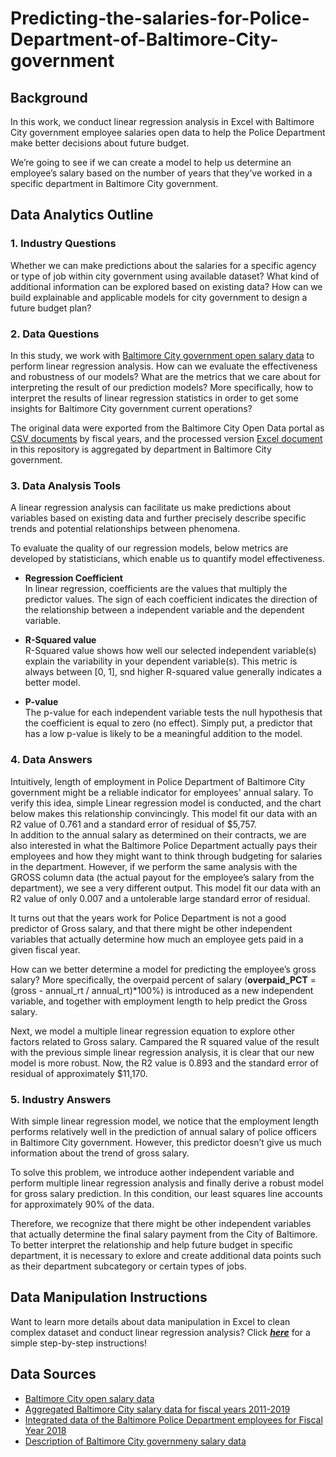 # Predicting-the-salaries-for-Police-Department-of-Baltimore-City-government
## Background
In this work, we conduct linear regression analysis in Excel with Baltimore City government employee salaries open data to help the Police Department make better decisions about future budget.  

We’re going to see if we can create a model to help us determine an employee’s salary based on the number of years that they’ve worked in a specific department in Baltimore City government.  

## Data Analytics Outline  
### 1. Industry Questions
Whether we can make predictions about the salaries for a specific agency or type of job within city government using available dataset? What kind of additional information can be explored based on existing data? How can we build explainable and applicable models for city government to design a future budget plan?  
### 2. Data Questions
In this study, we work with [Baltimore City government open salary data](https://data.baltimorecity.gov) to perform linear regression analysis. How can we evaluate the effectiveness and robustness of our models? What are the metrics that we care about for interpreting the result of our prediction models? More specifically, how to interpret the results of linear regression statistics in order to get some insights for Baltimore City government current operations?  

The original data were exported from the Baltimore City Open Data portal as [CSV documents]() by fiscal years, and the processed version [Excel document]() in this repository is aggregated by department in Baltimore City government.
### 3. Data Analysis Tools
A linear regression analysis can facilitate us make predictions about variables based on existing data and further precisely describe specific trends and potential relationships between phenomena.  

To evaluate the quality of our regression models, below metrics are developed by statisticians, which enable us to quantify model effectiveness.  
* **Regression Coefficient**  
In linear regression, coefficients are the values that multiply the predictor values. The sign of each coefficient indicates the direction of the relationship between a independent variable and the dependent variable.

* **R-Squared value**  
R-Squared value shows how well our selected independent variable(s) explain the variability in your dependent variable(s). This metric is always between [0, 1], snd higher R-squared value generally indicates a better model.
*  **P-value**  
The p-value for each independent variable tests the null hypothesis that the coefficient is equal to zero (no effect). Simply put, a predictor that has a low p-value is likely to be a meaningful addition to the model.
### 4. Data Answers
Intuitively, length of employment in Police Department of Baltimore City government might be a reliable indicator for employees' annual salary. To verify this idea, simple Linear regression model is conducted, and the chart below makes this relationship convincingly. This model fit our data with an R2 value of 0.761 and a standard error of residual of $5,757. 
![]()  
In addition to the annual salary as determined on their contracts, we are also interested in what the Baltimore Police Department actually pays their employees and how they might want to think through budgeting for salaries in the department. However, if we perform the same analysis with the GROSS column data (the actual payout for the employee’s salary from the department), we see a very different output. This model fit our data with an R2 value of only 0.007 and a untolerable large standard error of residual.
![]()  

It turns out that the years work for Police Department is not a good predictor of Gross salary, and that there might be other independent variables that actually determine how much an employee gets paid in a given fiscal year.  

How can we better determine a model for predicting the employee’s gross salary? More specifically, the overpaid percent of salary (**overpaid_PCT** = (gross - annual_rt / annual_rt)*100%) is introduced as a new independent variable, and together with employment length to help predict the Gross salary.

Next, we model a multiple linear regression equation to explore other factors related to Gross salary. Campared the R squared value of the result with the previous simple linear regression analysis, it is clear that our new model is more robust. Now, the R2 value is 0.893 and the standard error of residual of approximately $11,170.
![]()
### 5. Industry Answers
With simple linear regression model, we notice that the employment length performs relatively well in the prediction of annual salary of police officers in Baltimore City government. However, this predictor doesn’t give us much information about the trend of gross salary. 

To solve this problem, we introduce aother independent variable and perform multiple linear regression analysis and finally derive a robust model for gross salary prediction. In this condition, our least squares line accounts for approximately 90% of the data. 

Therefore, we recognize that there might be other independent variables that actually determine the final salary payment from the City of Baltimore. To better interpret the relationship and help future budget in specific department, it is necessary to exlore and create additional data points such as their department subcategory or certain types of jobs.



## Data Manipulation Instructions
Want to learn more details about data manipulation in Excel to clean complex dataset and conduct linear regression analysis? Click [***here***]() for a simple step-by-step instructions!  

## Data Sources
* [Baltimore City open salary data](https://data.baltimorecity.gov/browse?category=City+Government)
* [Aggregated Baltimore City salary data for fiscal years 2011-2019](https://github.com/jhu-decision-analytics/multiple-linear-regression-excel-example)
* [Integrated data of the Baltimore Police Department employees for Fiscal Year 2018](加链接！！)
* [Description of Baltimore City governmeny salary data](https://data.baltimorecity.gov/browse?category=City+Government)




